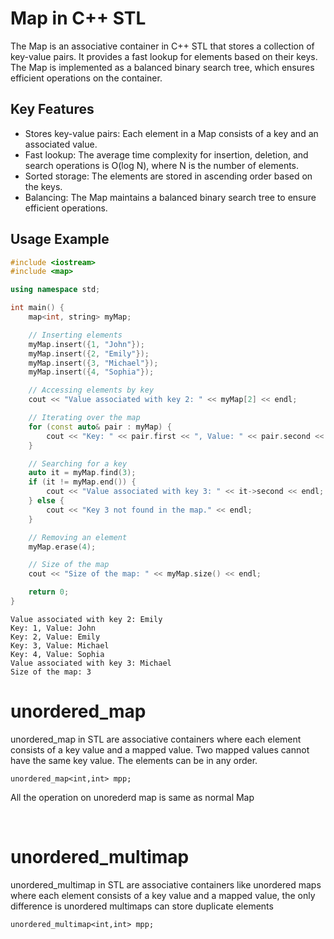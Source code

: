 # Map in C++ STL

The Map is an associative container in C++ STL that stores a collection of key-value pairs. It provides a fast lookup for elements based on their keys. The Map is implemented as a balanced binary search tree, which ensures efficient operations on the container.

## Key Features

- Stores key-value pairs: Each element in a Map consists of a key and an associated value.
- Fast lookup: The average time complexity for insertion, deletion, and search operations is O(log N), where N is the number of elements.
- Sorted storage: The elements are stored in ascending order based on the keys.
- Balancing: The Map maintains a balanced binary search tree to ensure efficient operations.

## Usage Example

```cpp
#include <iostream>
#include <map>

using namespace std;

int main() {
    map<int, string> myMap;

    // Inserting elements
    myMap.insert({1, "John"});
    myMap.insert({2, "Emily"});
    myMap.insert({3, "Michael"});
    myMap.insert({4, "Sophia"});

    // Accessing elements by key
    cout << "Value associated with key 2: " << myMap[2] << endl;

    // Iterating over the map
    for (const auto& pair : myMap) {
        cout << "Key: " << pair.first << ", Value: " << pair.second << endl;
    }

    // Searching for a key
    auto it = myMap.find(3);
    if (it != myMap.end()) {
        cout << "Value associated with key 3: " << it->second << endl;
    } else {
        cout << "Key 3 not found in the map." << endl;
    }

    // Removing an element
    myMap.erase(4);

    // Size of the map
    cout << "Size of the map: " << myMap.size() << endl;

    return 0;
}
```
```
Value associated with key 2: Emily
Key: 1, Value: John
Key: 2, Value: Emily
Key: 3, Value: Michael
Key: 4, Value: Sophia
Value associated with key 3: Michael
Size of the map: 3
```

# unordered_map

unordered_map in STL are associative containers where each element consists of a key value and a mapped value. Two mapped values cannot have the same key value. The elements can be in any order.

```
unordered_map<int,int> mpp;
```

All the operation on unorederd map is same as normal Map

</br>

# unordered_multimap 

unordered_multimap in STL are associative containers like unordered maps where each element consists of a key value and a mapped value, the only difference is unordered multimaps can store duplicate elements
```
unordered_multimap<int,int> mpp;
```
